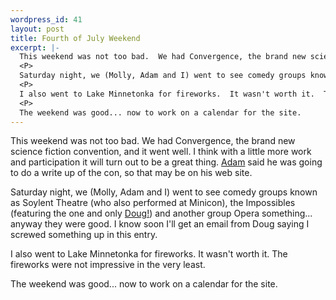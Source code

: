 ```yaml
--- 
wordpress_id: 41
layout: post
title: Fourth of July Weekend
excerpt: |-
  This weekend was not too bad.  We had Convergence, the brand new science fiction convention, and it went well.  I think with a little more work and participation it will turn out to be a great thing.  <a href='http://www.engelbot.com/'>Adam</a> said he was going to do a write up of the con, so that may be on his web site.
  <P>
  Saturday night, we (Molly, Adam and I) went to see comedy groups known as Soylent Theatre (who also performed at Minicon), the Impossibles (featuring the one and only <a href='http://www.dougshaw.com'>Doug!</A>) and another group Opera something... anyway they were good.  I know soon I'll get an email from Doug saying I screwed something up in this entry.
  <P>
  I also went to Lake Minnetonka for fireworks.  It wasn't worth it.  The fireworks were not impressive in the very least.
  <P>
  The weekend was good... now to work on a calendar for the site.
---
```

This weekend was not too bad.  We had Convergence, the brand new science fiction convention, and it went well.  I think with a little more work and participation it will turn out to be a great thing.  <a href='http://www.engelbot.com/'>Adam</a> said he was going to do a write up of the con, so that may be on his web site.
<P>
Saturday night, we (Molly, Adam and I) went to see comedy groups known as Soylent Theatre (who also performed at Minicon), the Impossibles (featuring the one and only <a href='http://www.dougshaw.com'>Doug!</A>) and another group Opera something... anyway they were good.  I know soon I'll get an email from Doug saying I screwed something up in this entry.
<P>
I also went to Lake Minnetonka for fireworks.  It wasn't worth it.  The fireworks were not impressive in the very least.
<P>
The weekend was good... now to work on a calendar for the site.
